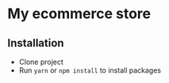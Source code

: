 # My ecommerce store

## Installation

- Clone project
- Run `yarn` or `npm install` to install packages
